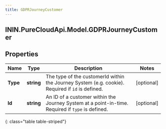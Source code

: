 ```yaml
---
title: GDPRJourneyCustomer
---
```

## ININ.PureCloudApi.Model.GDPRJourneyCustomer

## Properties

|Name | Type | Description | Notes|
|------------ | ------------- | ------------- | -------------|
| **Type** | **string** | The type of the customerId within the Journey System (e.g. cookie). Required if `id` is defined. | [optional] |
| **Id** | **string** | An ID of a customer within the Journey System at a point-in-time. Required if `type` is defined. | [optional] |
{: class="table table-striped"}


